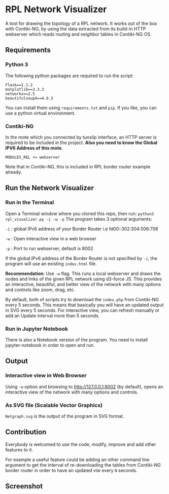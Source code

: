 # RPL Network Visualizer

A tool for drawing the topology of a RPL network. It works out of the box with Contiki-NG, by using the data extracted from its build-in HTTP webserver which reads routing and neighbor tables in Contiki-NG OS.

## Requirements

### Python 3

The following python packages are required to run the script:

```
Flask==1.1.2
matplotlib==3.3.3
networkx==2.5
beautifulsoup4==4.9.3
```

You can install them using `requirements.txt` and `pip`. If you like, you can use a python virtual environment.

### Contiki-NG

In the mote which you connected by tunslip interface, an HTTP server is required to be included in the project. **Also you need to know the Global IPV6 Address of this mote.**

`
MODULES_REL += webserver
`

Note that in Contiki-NG, this is included in RPL border router example already.

## Run the Network Visualizer

### Run in the Terminal

Open a Terminal window where you cloned this repo, then run:
`python3 rpl_visualizer.py -i -w -p`
The program takes 3 optional arguments:

`-i` : global IPv6 address of your Border Router i.e fd00::302:304:506:708

`-w` : Open interactive view in a web browser

`-p` : Port to run webserver, default is 8002

If the global IPv6 address of the Border Router is not specified by `-i`, the program will use an existing `index.html` file.

**Recommendation**: Use `-w` flag. This runs a local webserver and draws the nodes and links of the given RPL network using d3-force JS. This provides an interactive, beautiful, and better view of the network with many options and controls like zoom, drag, etc.

By default, both of scripts try to download the `index.php` from Contiki-NG every 5 seconds. This means that basically you will have an updated output in SVG every 5 seconds. For interactive view, you can refresh manually or add an Update interval more than 5 seconds.

### Run in Jupyter Notebook

There is also a Notebook version of the program. You need to install jupyter-notebook in order to open and run.

## Output

### Interactive view in Web Browser

Using `-w` option and browsing to <http://127.0.0.1:8002> (by default), opens an interactive view of the network with many options and controls.

### As SVG file (Scalable Vector Graphics)

`Netgraph.svg` is the output of the program in SVG format.

## Contribution

Everybody is welcomed to use the code, modify, improve and add other features to it.

For example a useful feature could be adding an other command line argument to get the interval of re-downloading the tables from Contiki-NG border router in order to have an updated viw every `N` seconds.

## Screenshot
